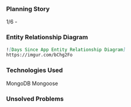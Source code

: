 ### Planning Story
1/6 - 


### Entity Relationship Diagram
```md
![Days Since App Entity Relationship Diagram]
https://imgur.com/bChg2Fo
```

### Technologies Used
MongoDB
Mongoose


### Unsolved Problems
